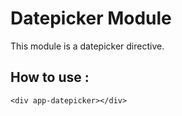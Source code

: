 # Datepicker Module

This module is a datepicker directive.

## How to use :

    <div app-datepicker></div>
